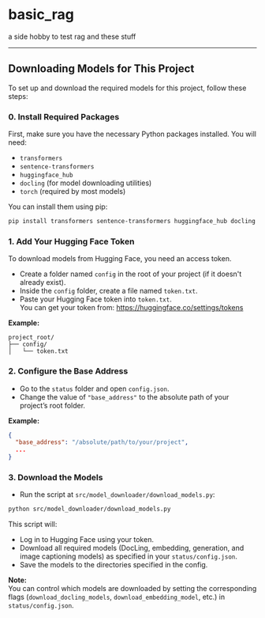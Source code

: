 # basic_rag

a side hobby to test rag and these stuff

---

## Downloading Models for This Project

To set up and download the required models for this project, follow these steps:

### 0. Install Required Packages

First, make sure you have the necessary Python packages installed. You will need:

- `transformers`
- `sentence-transformers`
- `huggingface_hub`
- `docling` (for model downloading utilities)
- `torch` (required by most models)

You can install them using pip:

```bash
pip install transformers sentence-transformers huggingface_hub docling torch
```

### 1. Add Your Hugging Face Token

To download models from Hugging Face, you need an access token.

- Create a folder named `config` in the root of your project (if it doesn't already exist).
- Inside the `config` folder, create a file named `token.txt`.
- Paste your Hugging Face token into `token.txt`.  
  You can get your token from: https://huggingface.co/settings/tokens

**Example:**
```
project_root/
├── config/
│   └── token.txt
```

### 2. Configure the Base Address

- Go to the `status` folder and open `config.json`.
- Change the value of `"base_address"` to the absolute path of your project’s root folder.

**Example:**
```json
{
  "base_address": "/absolute/path/to/your/project",
  ...
}
```

### 3. Download the Models

- Run the script at `src/model_downloader/download_models.py`:

```bash
python src/model_downloader/download_models.py
```

This script will:
- Log in to Hugging Face using your token.
- Download all required models (DocLing, embedding, generation, and image captioning models) as specified in your `status/config.json`.
- Save the models to the directories specified in the config.

**Note:**  
You can control which models are downloaded by setting the corresponding flags (`download_docling_models`, `download_embedding_model`, etc.) in `status/config.json`.
